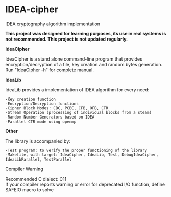 IDEA-cipher
===========

IDEA cryptography algorithm implementation

**This project was designed for learning purposes, its use in real systems is not recommended. This project is not updated regularly.**

**IdeaCipher**

IdeaCipher is a stand alone command-line program that provides encryption/decryption of a file, key creation and random bytes generation.  
Run "IdeaCipher -h" for complete manual.

**IdeaLib**

IdeaLib provides a implementation of IDEA algorithm for every need:

	-Key creation function
	-Encryption/Decryption functions
	-Cipher Block Modes: CBC, PCBC, CFB, OFB, CTR
	-Stream Operation (processing of individual blocks from a steam)
	-Random Number Generators based on IDEA
	-Parallel CTR mode using openmp


**Other**

The library is accompanied by:

	-Test program: to verify the proper functioning of the library
	-Makefile, with target: IdeaCipher, IdeaLib, Test, DebugIdeaCipher, IdeaLibParallel, TestParallel

Compiler Warning

Recommended C dialect: C11  
If your compiler reports warning or error for deprecated I/O function, define SAFEIO macro to solve
